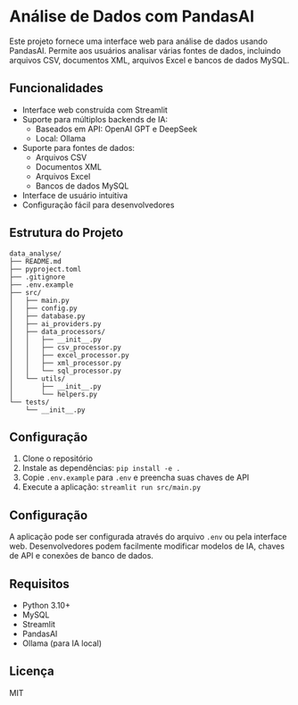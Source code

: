 # Análise de Dados com PandasAI

Este projeto fornece uma interface web para análise de dados usando PandasAI. Permite aos usuários analisar várias fontes de dados, incluindo arquivos CSV, documentos XML, arquivos Excel e bancos de dados MySQL.

## Funcionalidades

- Interface web construída com Streamlit
- Suporte para múltiplos backends de IA:
  - Baseados em API: OpenAI GPT e DeepSeek
  - Local: Ollama
- Suporte para fontes de dados:
  - Arquivos CSV
  - Documentos XML
  - Arquivos Excel
  - Bancos de dados MySQL
- Interface de usuário intuitiva
- Configuração fácil para desenvolvedores

## Estrutura do Projeto

```
data_analyse/
├── README.md
├── pyproject.toml
├── .gitignore
├── .env.example
├── src/
│   ├── main.py
│   ├── config.py
│   ├── database.py
│   ├── ai_providers.py
│   ├── data_processors/
│   │   ├── __init__.py
│   │   ├── csv_processor.py
│   │   ├── excel_processor.py
│   │   ├── xml_processor.py
│   │   └── sql_processor.py
│   └── utils/
│       ├── __init__.py
│       └── helpers.py
└── tests/
    └── __init__.py
```

## Configuração

1. Clone o repositório
2. Instale as dependências: `pip install -e .`
3. Copie `.env.example` para `.env` e preencha suas chaves de API
4. Execute a aplicação: `streamlit run src/main.py`

## Configuração

A aplicação pode ser configurada através do arquivo `.env` ou pela interface web. Desenvolvedores podem facilmente modificar modelos de IA, chaves de API e conexões de banco de dados.

## Requisitos

- Python 3.10+
- MySQL
- Streamlit
- PandasAI
- Ollama (para IA local)

## Licença

MIT